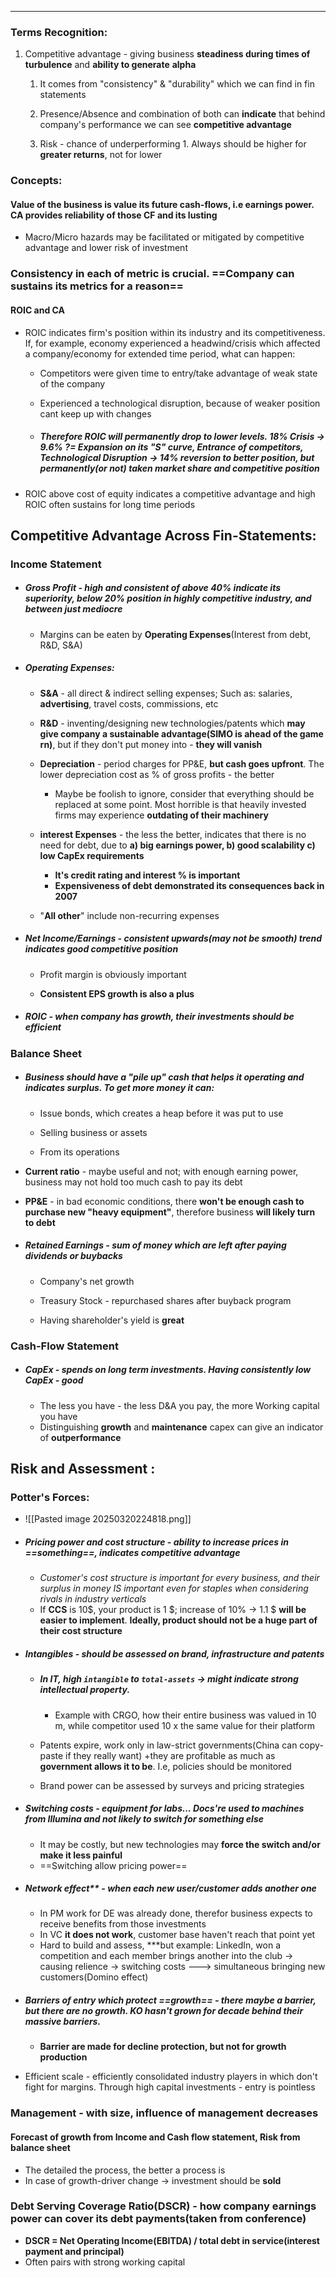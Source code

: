 ***
### Terms Recognition:
1. Competitive advantage - giving business **steadiness during times of turbulence** and **ability to generate** **alpha**
	1. It comes from "consistency" & "durability" which we can find in fin statements
	2. Presence/Absence and combination of both can **indicate** that behind company's performance we can see **competitive advantage**

	3. Risk - chance of underperforming 
			1. Always should be higher for **greater returns**, not for lower
### Concepts:

#### Value of the business is value its future cash-flows, i.e earnings power. CA provides reliability of those CF and its lusting
- Macro/Micro hazards may be facilitated or mitigated by competitive advantage and lower risk of investment

### Consistency in each of metric is crucial. ==Company can sustains its metrics for a reason==
#### ROIC and CA
- ROIC indicates firm's position within its industry and its competitiveness. If, for example, economy experienced a headwind/crisis which affected a company/economy for extended time period, what can happen:
	
	- Competitors were given time to entry/take advantage of weak state of the company 
	
	- Experienced a technological disruption, because of weaker position cant keep up with changes

	- ##### Therefore ROIC will permanently drop to lower levels. 18% Crisis -> 9.6% ?= Expansion on its "S" curve, Entrance of competitors, Technological Disruption  -> 14% reversion to better position, but permanently(or not) taken market share and competitive position

- ROIC above cost of equity indicates a competitive advantage and high ROIC often sustains for long time periods

## Competitive Advantage Across Fin-Statements:

### Income Statement 
- ##### Gross Profit - high and consistent of above 40% indicate its superiority, below 20% position in highly competitive industry, and between just mediocre
	- Margins can be eaten by **Operating Expenses**(Interest from debt, R&D, S&A)
	
- ##### Operating Expenses:
	- **S&A** - all direct & indirect selling expenses; Such as: salaries, **advertising**, travel costs, commissions, etc
	
	- **R&D** -  inventing/designing new technologies/patents which **may give company a sustainable advantage(SIMO is ahead of the game rn)**, but if they don't put money into - **they will vanish** 

	- **Depreciation** - period charges for PP&E, **but cash goes upfront**. The lower depreciation cost as % of gross profits - the better 
		- Maybe be foolish to ignore, consider that everything should be replaced at some point. Most horrible is that heavily invested firms may experience **outdating of their machinery**
	
	- **interest Expenses** - the less the better, indicates that there is no need for debt, due to **a) big earnings power, b) good scalability c) low CapEx requirements**
		- **It's credit rating and interest % is important**
		- **Expensiveness of debt demonstrated its consequences back in 2007**

	- "**All other**" include non-recurring expenses 


- ##### Net Income/Earnings - consistent upwards(may not be smooth) trend indicates good competitive position
	- Profit margin is obviously important
	
	- **Consistent EPS growth is also a plus**
- ##### ROIC - when company has growth, their investments should be efficient
 
### Balance Sheet
- ##### Business should have a "pile up" cash that helps it operating and indicates surplus. To get more money it can:
	- Issue bonds, which creates a heap before it was put to use
	
	- Selling business or assets 

	- From its operations  
- **Current ratio** - maybe useful and not; with enough earning power, business may not hold too much cash to pay its debt 
- **PP&E** - in bad economic conditions, there **won't be enough cash to purchase new "heavy equipment"**, therefore business **will likely turn to debt**

- ##### Retained Earnings - sum of money which are left after paying dividends or buybacks
	- Company's net growth 

	- Treasury Stock - repurchased shares after buyback program

	- Having shareholder's yield is **great**

### Cash-Flow Statement 
- ##### CapEx - spends on long term investments. Having consistently low CapEx - good 
	- The less you have - the less D&A you pay, the more Working capital you have 
	- Distinguishing **growth** and **maintenance** capex can give an indicator of **outperformance**


## Risk and Assessment : 

### Potter's Forces:
- ![[Pasted image 20250320224818.png]]
- ##### Pricing power and cost structure - ability to increase prices in ==something==, indicates competitive advantage
	- *Customer's cost structure is important for every business, and their surplus in money IS important even for staples when considering rivals in industry verticals*
	- If **CCS** is 10$, your product is 1 $; increase of 10% -> 1.1 $ **will be easier to implement**. **Ideally, product should not be a huge part of their cost structure** 
- ##### Intangibles - should be assessed on brand, infrastructure and patents
	- ##### In IT, high `intangible` to `total-assets` -> might indicate strong intellectual property.
		- Example with CRGO, how their entire business was valued in 10 m, while competitor used 10 x the same value for their platform 

	- Patents expire, work only in law-strict governments(China can copy-paste if they really want) +they are profitable as much as **government allows it to be**. I.e, policies should be monitored

	- Brand power can be assessed by surveys and pricing strategies

- ##### Switching costs - equipment for labs... Docs're used to machines from Illumina and not likely to switch for something else
	- It may be costly, but new technologies may **force the switch and/or make it less painful**
	- ==Switching allow pricing power==
	
- ##### Network effect** - when each new user/customer adds another one
	- In PM work for DE was already done, therefor business expects to receive benefits from those investments
	- In VC **it does not work**, customer base haven't reach that point yet
	- Hard to build and assess, ***but example: LinkedIn, won a competition and each member brings another into the club -> causing relience  -> switching costs ---> simultaneous bringing new customers(Domino effect) 

- ##### Barriers of entry which protect ==growth== - there maybe a barrier, but there are no growth. KO hasn't grown for decade behind their massive barriers. 
	- **Barrier are made for decline protection, but not for growth production**

- Efficient scale - efficiently consolidated industry players in which don't fight for margins. Through high capital investments - entry is pointless 
### Management - with size, influence of management decreases


#### Forecast of growth from Income and Cash flow statement, Risk from balance sheet
- The detailed the process, the better a process is
- In case of growth-driver change -> investment should be **sold**

### Debt Serving Coverage Ratio(DSCR) - how company earnings power can cover its debt payments(taken from conference)
- **DSCR = Net Operating Income(EBITDA) / total debt in service(interest payment and principal)** 
- Often pairs with strong working capital 
